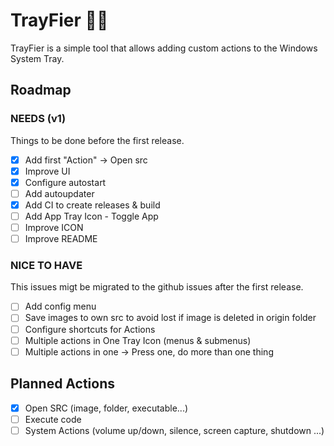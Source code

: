 # TrayFier 🧙‍♂️

TrayFier is a simple tool that allows adding custom actions to the Windows System Tray.

## Roadmap

### NEEDS (v1)

Things to be done before the first release.

- [x] Add first "Action" -> Open src
- [x] Improve UI
- [x] Configure autostart
- [ ] Add autoupdater
- [x] Add CI to create releases & build
- [ ] Add App Tray Icon - Toggle App
- [ ] Improve ICON
- [ ] Improve README

### NICE TO HAVE

This issues migt be migrated to the github issues after the first release.

- [ ] Add config menu
- [ ] Save images to own src to avoid lost if image is deleted in origin folder
- [ ] Configure shortcuts for Actions
- [ ] Multiple actions in One Tray Icon (menus & submenus)
- [ ] Multiple actions in one -> Press one, do more than one thing

## Planned Actions

- [x] Open SRC (image, folder, executable...)
- [ ] Execute code
- [ ] System Actions (volume up/down, silence, screen capture, shutdown ...)
